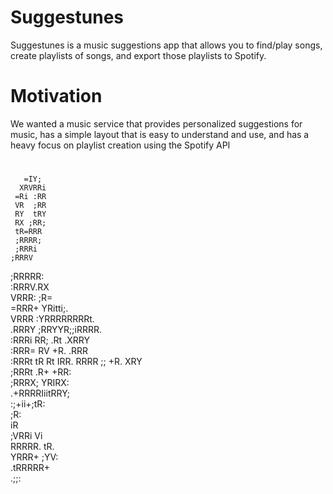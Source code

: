 # Suggestunes
Suggestunes is a music suggestions app that allows you to find/play songs, create playlists of songs, and export those playlists to Spotify.

# Motivation
We wanted a music service that provides personalized suggestions for music, has a simple layout that is easy to understand and use, and has a heavy focus on playlist creation using the Spotify API
#
       =IY;           
      XRVRRi          
     =Ri :RR          
     VR  ;RR          
     RY  tRY          
     RX ;RR;          
     tR=RRR           
     ;RRRR;           
     ;RRRi            
    ;RRRV             
   ;RRRRR:            
  :RRRV.RX            
  VRRR: ;R=           
 =RRR+   YRitti;.     
 VRRR  :YRRRRRRRRt.   
.RRRY ;RRYYR;;iRRRR.  
:RRRi RR; .Rt  .XRRY  
:RRR= RV   +R.  .RRR  
:RRRt tR    Rt   IRR. 
 RRRR  ;;   +R.  XRY  
 ;RRRt      .R+ +RR:  
  ;RRRX;     YRIRX:   
   .+RRRRIiitRRY;     
      :;+ii+;tR:      
             ;R:      
             iR       
    ;VRRi    Vi       
    RRRRR.  tR.       
    YRRR+ ;YV:        
    .tRRRRR+          
      .;;:
